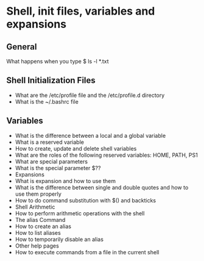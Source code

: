 # Shell, init files, variables and expansions

## General
What happens when you type $ ls -l *.txt

## Shell Initialization Files
+ What are the /etc/profile file and the /etc/profile.d directory
+ What is the ~/.bashrc file

## Variables
+ What is the difference between a local and a global variable
+ What is a reserved variable
+ How to create, update and delete shell variables
+ What are the roles of the following reserved variables: HOME, PATH, PS1
+ What are special parameters
+ What is the special parameter $??
+ Expansions
+ What is expansion and how to use them
+ What is the difference between single and double quotes and how to use them properly
+ How to do command substitution with $() and backticks
+ Shell Arithmetic
+ How to perform arithmetic operations with the shell
+ The alias Command
+ How to create an alias
+ How to list aliases
+ How to temporarily disable an alias
+ Other help pages
+ How to execute commands from a file in the current shell